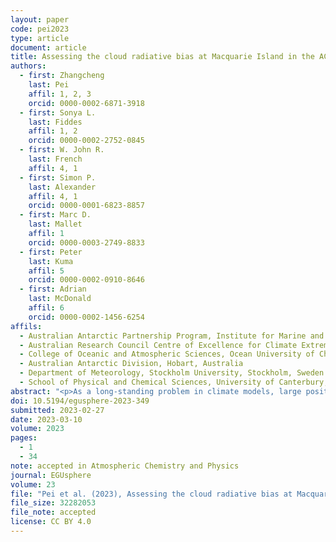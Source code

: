 ```yaml
---
layout: paper
code: pei2023
type: article
document: article
title: Assessing the cloud radiative bias at Macquarie Island in the ACCESS-AM2 model
authors:
  - first: Zhangcheng
    last: Pei
    affil: 1, 2, 3
    orcid: 0000-0002-6871-3918
  - first: Sonya L.
    last: Fiddes
    affil: 1, 2
    orcid: 0000-0002-2752-0845
  - first: W. John R.
    last: French
    affil: 4, 1
  - first: Simon P.
    last: Alexander
    affil: 4, 1
    orcid: 0000-0001-6823-8857
  - first: Marc D.
    last: Mallet
    affil: 1
    orcid: 0000-0003-2749-8833
  - first: Peter
    last: Kuma
    affil: 5
    orcid: 0000-0002-0910-8646
  - first: Adrian
    last: McDonald
    affil: 6
    orcid: 0000-0002-1456-6254
affils:
  - Australian Antarctic Partnership Program, Institute for Marine and Antarctic Studies, University of Tasmania, Hobart, Australia
  - Australian Research Council Centre of Excellence for Climate Extremes, University of Tasmania, Hobart, Australia
  - College of Oceanic and Atmospheric Sciences, Ocean University of China, Qingdao, China
  - Australian Antarctic Division, Hobart, Australia
  - Department of Meteorology, Stockholm University, Stockholm, Sweden
  - School of Physical and Chemical Sciences, University of Canterbury, Christchurch, Aotearoa/New Zealand
abstract: "<p>As a long-standing problem in climate models, large positive shortwave radiation biases exist at the surface over the Southern Ocean, impacting the accurate simulation of sea surface temperature, atmospheric circulation, and precipitation. Underestimations of low-level cloud fraction and liquid water content are suggested to predominantly contribute to these radiation biases. Most model evaluations for radiation focus on summer and rely on satellite products, which have their own limitations. In this work, we use surface-based observations at Macquarie Island to provide the first long-term, seasonal evaluation of both downwelling surface shortwave and longwave radiation in the Australian Community Climate and Earth System Simulator Atmosphere-only Model Version 2 (ACCESS-AM2) over the Southern Ocean. The capacity of the Clouds and the Earth’s Radiant Energy System (CERES) product to simulate radiation is also investigated. We utilise the novel lidar simulator, the Automatic Lidar and Ceilometer Framework (ALCF) and all-sky cloud camera observations of cloud fraction to investigate how radiation biases are influenced by cloud properties.</p><p>Overall, we find an overestimation of +9.5 ± 33.5 W m<sup>-2</sup> for downwelling surface shortwave radiation fluxes and an underestimation of -2.3 ± 13.5 W m<sup>-2</sup> for downwelling surface longwave radiation in ACCESS-AM2 in all-sky conditions, with more pronounced shortwave biases of +25.0 ± 48.0 W m<sup>-2</sup> occurring in summer. CERES presents an overestimation of +8.0 ± 18.0 W m<sup>-2</sup> for the shortwave and an underestimation of -12.1 ± 12.2 W m<sup>-2</sup> for the longwave in all-sky conditions. For the cloud radiative effect (CRE) biases, there is an overestimation of +4.8 ± 28.0 W m<sup>-2</sup> in ACCESS-AM2 and an underestimation of -7.9 ± 20.9 W m<sup>-2</sup> in CERES. An overestimation of downwelling surface shortwave radiation is associated with an underestimation of cloud fraction. The associated biases in cloud occurrence are less clear and we suggest that modelled cloud phase is also having an impact on the radiation biases. Our results show that the ACCESS-AM2 model and CERES product require further development to reduce these radiation biases, not just in shortwave and in all-sky conditions, but also in longwave and in clear-sky conditions.</p>"
doi: 10.5194/egusphere-2023-349
submitted: 2023-02-27
date: 2023-03-10
volume: 2023
pages:
  - 1
  - 34
note: accepted in Atmospheric Chemistry and Physics
journal: EGUsphere
volume: 23
file: "Pei et al. (2023), Assessing the cloud radiative bias at Macquarie Island in the ACCESS-AM2 model.pdf"
file_size: 32282053
file_note: accepted
license: CC BY 4.0
---
```

